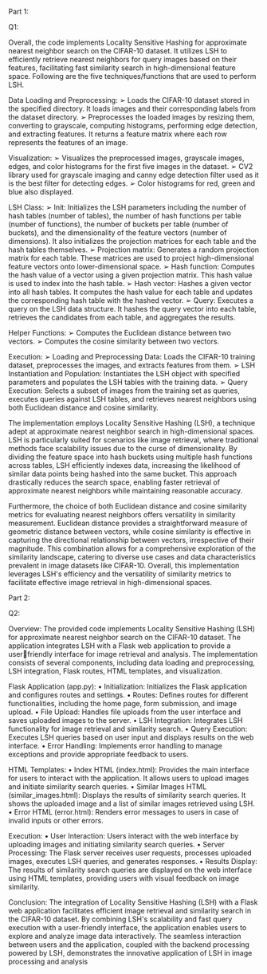 Part 1:

Q1:

Overall, the code implements Locality Sensitive Hashing for approximate nearest neighbor search on the 
CIFAR-10 dataset. It utilizes LSH to efficiently retrieve nearest neighbors for query images based on their 
features, facilitating fast similarity search in high-dimensional feature space. Following are the five 
techniques/functions that are used to perform LSH.

Data Loading and Preprocessing:
➢ Loads the CIFAR-10 dataset stored in the specified directory. It loads images and their 
corresponding labels from the dataset directory.
➢ Preprocesses the loaded images by resizing them, converting to grayscale, computing 
histograms, performing edge detection, and extracting features. It returns a feature matrix 
where each row represents the features of an image.

Visualization:
➢ Visualizes the preprocessed images, grayscale images, edges, and color histograms for the first 
five images in the dataset.
➢ CV2 library used for grayscale imaging and canny edge detection filter used as it is the best filter 
for detecting edges. 
➢ Color histograms for red, green and blue also displayed.

LSH Class: 
➢ Init: Initializes the LSH parameters including the number of hash tables (number of tables), the 
number of hash functions per table (number of functions), the number of buckets per table 
(number of buckets), and the dimensionality of the feature vectors (number of dimensions). It 
also initializes the projection matrices for each table and the hash tables themselves.
➢ Projection matrix: Generates a random projection matrix for each table. These matrices are 
used to project high-dimensional feature vectors onto lower-dimensional space.
➢ Hash function: Computes the hash value of a vector using a given projection matrix. This hash 
value is used to index into the hash table.
➢ Hash vector: Hashes a given vector into all hash tables. It computes the hash value for each 
table and updates the corresponding hash table with the hashed vector.
➢ Query: Executes a query on the LSH data structure. It hashes the query vector into each table, 
retrieves the candidates from each table, and aggregates the results.

Helper Functions:
➢ Computes the Euclidean distance between two vectors.
➢ Computes the cosine similarity between two vectors.

Execution:
➢ Loading and Preprocessing Data: Loads the CIFAR-10 training dataset, preprocesses the images, 
and extracts features from them.
➢ LSH Instantiation and Population: Instantiates the LSH object with specified parameters and 
populates the LSH tables with the training data.
➢ Query Execution: Selects a subset of images from the training set as queries, executes queries 
against LSH tables, and retrieves nearest neighbors using both Euclidean distance and cosine 
similarity.

The implementation employs Locality Sensitive Hashing (LSH), a technique adept at approximate nearest 
neighbor search in high-dimensional spaces. LSH is particularly suited for scenarios like image retrieval, 
where traditional methods face scalability issues due to the curse of dimensionality. By dividing the 
feature space into hash buckets using multiple hash functions across tables, LSH efficiently indexes data, 
increasing the likelihood of similar data points being hashed into the same bucket. This approach 
drastically reduces the search space, enabling faster retrieval of approximate nearest neighbors while 
maintaining reasonable accuracy.

Furthermore, the choice of both Euclidean distance and cosine similarity metrics for evaluating nearest 
neighbors offers versatility in similarity measurement. Euclidean distance provides a straightforward 
measure of geometric distance between vectors, while cosine similarity is effective in capturing the 
directional relationship between vectors, irrespective of their magnitude. This combination allows for a 
comprehensive exploration of the similarity landscape, catering to diverse use cases and data 
characteristics prevalent in image datasets like CIFAR-10. Overall, this implementation leverages LSH's 
efficiency and the versatility of similarity metrics to facilitate effective image retrieval in high-dimensional 
spaces.

Part 2:

Q2:

Overview:
The provided code implements Locality Sensitive Hashing (LSH) for approximate nearest neighbor search 
on the CIFAR-10 dataset. The application integrates LSH with a Flask web application to provide a userfriendly interface for image retrieval and analysis. The implementation consists of several components, 
including data loading and preprocessing, LSH integration, Flask routes, HTML templates, and 
visualization.

Flask Application (app.py):
• Initialization: Initializes the Flask application and configures routes and settings.
• Routes: Defines routes for different functionalities, including the home page, form submission, 
and image upload.
• File Upload: Handles file uploads from the user interface and saves uploaded images to the 
server.
• LSH Integration: Integrates LSH functionality for image retrieval and similarity search.
• Query Execution: Executes LSH queries based on user input and displays results on the web 
interface.
• Error Handling: Implements error handling to manage exceptions and provide appropriate 
feedback to users.

HTML Templates:
• Index HTML (index.html): Provides the main interface for users to interact with the application. 
It allows users to upload images and initiate similarity search queries.
• Similar Images HTML (similar_images.html): Displays the results of similarity search queries. It 
shows the uploaded image and a list of similar images retrieved using LSH.
• Error HTML (error.html): Renders error messages to users in case of invalid inputs or other 
errors.

Execution:
• User Interaction: Users interact with the web interface by uploading images and initiating 
similarity search queries.
• Server Processing: The Flask server receives user requests, processes uploaded images, executes 
LSH queries, and generates responses.
• Results Display: The results of similarity search queries are displayed on the web interface using 
HTML templates, providing users with visual feedback on image similarity.

Conclusion:
The integration of Locality Sensitive Hashing (LSH) with a Flask web application facilitates efficient image 
retrieval and similarity search in the CIFAR-10 dataset. By combining LSH's scalability and fast query 
execution with a user-friendly interface, the application enables users to explore and analyze image data 
interactively. The seamless interaction between users and the application, coupled with the backend 
processing powered by LSH, demonstrates the innovative application of LSH in image processing and 
analysis
